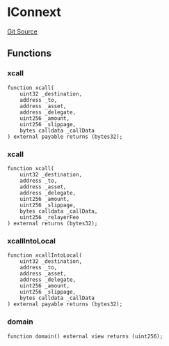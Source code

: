 # IConnext
[Git Source](https://github.com/malda-protocol/malda-lending/blob/6ea8fcbab45a04b689cc49c81c736245cab92c98/src\interfaces\external\connext\IConnext.sol)


## Functions
### xcall


```solidity
function xcall(
    uint32 _destination,
    address _to,
    address _asset,
    address _delegate,
    uint256 _amount,
    uint256 _slippage,
    bytes calldata _callData
) external payable returns (bytes32);
```

### xcall


```solidity
function xcall(
    uint32 _destination,
    address _to,
    address _asset,
    address _delegate,
    uint256 _amount,
    uint256 _slippage,
    bytes calldata _callData,
    uint256 _relayerFee
) external returns (bytes32);
```

### xcallIntoLocal


```solidity
function xcallIntoLocal(
    uint32 _destination,
    address _to,
    address _asset,
    address _delegate,
    uint256 _amount,
    uint256 _slippage,
    bytes calldata _callData
) external payable returns (bytes32);
```

### domain


```solidity
function domain() external view returns (uint256);
```


